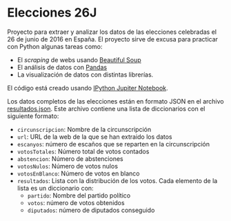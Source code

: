# Elecciones 26J

Proyecto para extraer y analizar los datos de las elecciones celebradas el 26 de junio de 2016 en España. El proyecto sirve de excusa para practicar con Python algunas tareas como:

* El _scraping_ de webs usando [Beautiful Soup](https://www.crummy.com/software/BeautifulSoup/)
* El análisis de datos con [Pandas](http://pandas.pydata.org/)
* La visualización de datos con distintas librerías.

El código está creado usando [IPython Jupiter Notebook](http://jupyter.org/).

Los datos completos de las elecciones están en formato JSON en el archivo [resultados.json](https://github.com/GuilleUCM/elecciones26J/blob/master/resultados.json). Este archivo contiene una lista de diccionarios con el siguiente formato:

* `circunscripcion`: Nombre de la circunscripción
* `url`: URL de la web de la que se han extraido los datos
* `escanyos`: número de escaños que se reparten en la circunscripción
* `votosTotales`: Número total de votos contados
* `abstencion`: Número de abstenciones
* `votosNulos`: Número de votos nulos
* `votosEnBlanco`: Número de votos en blanco
* `resultados`: Lista con la distribución de los votos. Cada elemento de la lista es un diccionario con:
    * `partido`: Nombre del partido político
    * `votos`: número de votos obtenidos
    * `diputados`: número de diputados conseguido